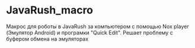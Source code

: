# JavaRush_macro
Макрос для роботы в JavaRush за компьютером с помощью Nox player (Эмулятор Android) и програмки "Quick Edit". Решает проблему с буфером обмена на эмуляторах
